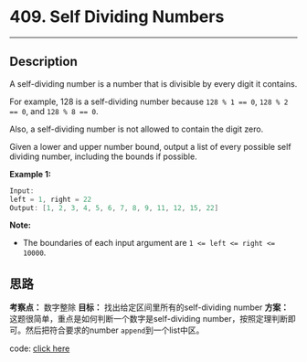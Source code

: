 # 409. Self Dividing Numbers
---------

## Description
A self-dividing number is a number that is divisible by every digit it contains.

For example, 128 is a self-dividing number because `128 % 1 == 0`, `128 % 2 == 0`, and `128 % 8 == 0`.

Also, a self-dividing number is not allowed to contain the digit zero.

Given a lower and upper number bound, output a list of every possible self dividing number, including the bounds if possible.

**Example 1:**

```cpp
Input: 
left = 1, right = 22
Output: [1, 2, 3, 4, 5, 6, 7, 8, 9, 11, 12, 15, 22]
```
**Note:**

- The boundaries of each input argument are `1 <= left <= right <= 10000`.

## 思路
**考察点：** 数字整除
**目标：** 找出给定区间里所有的self-dividing number
**方案：** 这题很简单，重点是如何判断一个数字是self-dividing number，按照定理判断即可。然后把符合要求的number `append`到一个list中区。

code: [click here](solution_1.py)